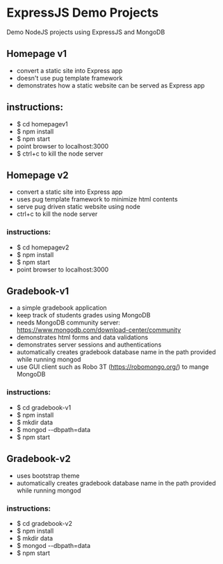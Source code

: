 # ExpressJS Demo Projects

Demo NodeJS projects using ExpressJS and MongoDB

## Homepage v1

-   convert a static site into Express app
-   doesn't use pug template framework
-   demonstrates how a static website can be served as Express app

## instructions:

-   \$ cd homepagev1
-   \$ npm install
-   \$ npm start
-   point browser to localhost:3000
-   \$ ctrl+c to kill the node server

## Homepage v2

-   convert a static site into Express app
-   uses pug template framework to minimize html contents
-   serve pug driven static website using node
-   ctrl+c to kill the node server

### instructions:

-   \$ cd homepagev2
-   \$ npm install
-   \$ npm start
-   point browser to localhost:3000

## Gradebook-v1

-   a simple gradebook application
-   keep track of students grades using MongoDB
-   needs MongoDB community server: https://www.mongodb.com/download-center/community
-   demonstrates html forms and data validations
-   demonstrates server sessions and authentications
-   automatically creates gradebook database name in the path provided while running mongod
-   use GUI client such as Robo 3T (https://robomongo.org/) to mange MongoDB

### instructions:

-   \$ cd gradebook-v1
-   \$ npm install
-   \$ mkdir data
-   \$ mongod --dbpath=data
-   \$ npm start

## Gradebook-v2

-   uses bootstrap theme
-   automatically creates gradebook database name in the path provided while running mongod

### instructions:

-   \$ cd gradebook-v2
-   \$ npm install
-   \$ mkdir data
-   \$ mongod --dbpath=data
-   \$ npm start
